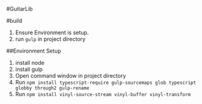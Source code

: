 #GuitarLib



#build

1. Ensure Environment is setup.
2. run `gulp` in project directory


##Environment Setup

1. install node
2. install gulp
2. Open command window in project directory
3. Run `npm install typescript-require gulp-sourcemaps glob typescript globby through2 gulp-rename`
4. Run `npm install vinyl-source-stream vinyl-buffer vinyl-transform`
